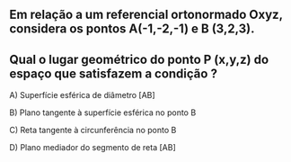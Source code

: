 ## Em relação a um referencial ortonormado Oxyz, considera os pontos A(-1,-2,-1) e B (3,2,3).
## Qual o lugar geométrico do ponto P (x,y,z) do espaço que satisfazem a condição ?
A) Superfície esférica de diâmetro [AB]

B) Plano tangente à superfície esférica no ponto B

C) Reta tangente à circunferência no ponto B

D) Plano mediador do segmento de reta [AB]
